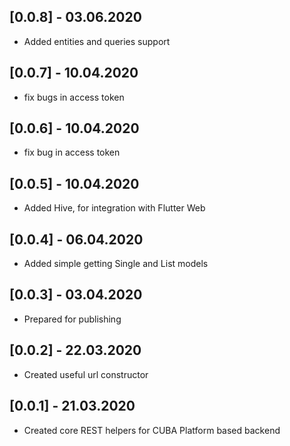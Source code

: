 ## [0.0.8] - 03.06.2020
* Added entities and queries support

## [0.0.7] - 10.04.2020

*  fix bugs in access token

## [0.0.6] - 10.04.2020

*  fix bug in access token

## [0.0.5] - 10.04.2020

* Added Hive, for integration with Flutter Web

## [0.0.4] - 06.04.2020

* Added simple getting Single and List models

## [0.0.3] - 03.04.2020

* Prepared for publishing

## [0.0.2] - 22.03.2020

* Created useful url constructor

## [0.0.1] - 21.03.2020
* Created core REST helpers for CUBA Platform based backend
